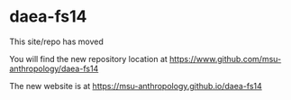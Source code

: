 # daea-fs14
This site/repo has moved

You will find the new repository location at https://www.github.com/msu-anthropology/daea-fs14

The new website is at https://msu-anthropology.github.io/daea-fs14
